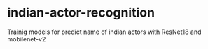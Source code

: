 # indian-actor-recognition
Trainig models for predict name of indian actors with ResNet18 and mobilenet-v2
